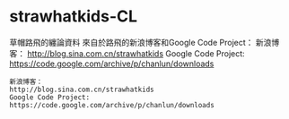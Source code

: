 # strawhatkids-CL
草帽路飛的纏論資料
來自於路飛的新浪博客和Google Code Project：
新浪博客： http://blog.sina.com.cn/strawhatkids
Google Code Project: https://code.google.com/archive/p/chanlun/downloads

```
新浪博客：
http://blog.sina.com.cn/strawhatkids
Google Code Project:
https://code.google.com/archive/p/chanlun/downloads
```
